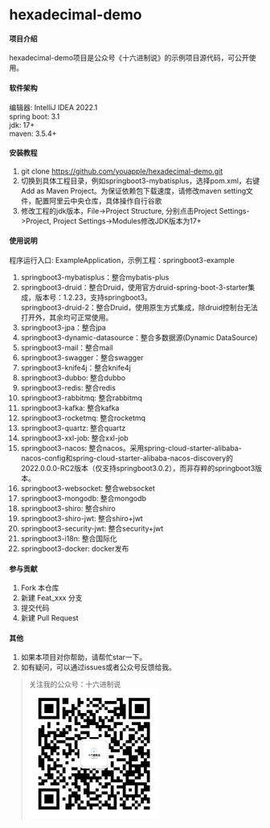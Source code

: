 # hexadecimal-demo

#### 项目介绍

hexadecimal-demo项目是公众号《十六进制说》的示例项目源代码，可公开使用。  

#### 软件架构

编辑器: IntelliJ IDEA 2022.1  
spring boot: 3.1  
jdk: 17+  
maven: 3.5.4+  

#### 安装教程

1. git clone https://github.com/youapple/hexadecimal-demo.git
2. 切换到具体工程目录，例如springboot3-mybatisplus，选择pom.xml，右键Add as Maven Project。为保证依赖包下载速度，请修改maven setting文件，配置阿里云中央仓库，具体操作自行谷歌
3. 修改工程的jdk版本，File->Project Structure, 分别点击Project Settings->Project, Project Settings->Modules修改JDK版本为17+

#### 使用说明

程序运行入口: ExampleApplication，示例工程：springboot3-example  

1. springboot3-mybatisplus：整合mybatis-plus  
2. springboot3-druid：整合Druid，使用官方druid-spring-boot-3-starter集成，版本号：1.2.23，支持springboot3。  
   springboot3-druid-2：整合Druid，使用原生方式集成，除druid控制台无法打开外，其余均可正常使用。
3. springboot3-jpa：整合jpa  
4. springboot3-dynamic-datasource：整合多数据源(Dynamic DataSource)  
5. springboot3-mail：整合mail  
6. springboot3-swagger：整合swagger  
7. springboot3-knife4j：整合knife4j  
8. springboot3-dubbo: 整合dubbo  
9. springboot3-redis: 整合redis  
10. springboot3-rabbitmq: 整合rabbitmq  
11. springboot3-kafka: 整合kafka  
12. springboot3-rocketmq: 整合rocketmq  
13. springboot3-quartz: 整合quartz  
14. springboot3-xxl-job: 整合xxl-job
15. springboot3-nacos: 整合nacos。采用spring-cloud-starter-alibaba-nacos-config和spring-cloud-starter-alibaba-nacos-discovery的2022.0.0.0-RC2版本（仅支持springboot3.0.2），而非存粹的springboot3版本。
16. springboot3-websocket: 整合websocket
17. springboot3-mongodb: 整合mongodb
18. springboot3-shiro: 整合shiro  
19. springboot3-shiro-jwt: 整合shiro+jwt  
20. springboot3-security-jwt: 整合security+jwt  
21. springboot3-i18n: 整合国际化
22. springboot3-docker: docker发布  

#### 参与贡献

1. Fork 本仓库
2. 新建 Feat_xxx 分支
3. 提交代码
4. 新建 Pull Request

#### 其他
1. 如果本项目对你帮助，请帮忙star一下。
2. 如有疑问，可以通过issues或者公众号反馈给我。

> 关注我的公众号：十六进制说    
![十六进制说](qrcode_hexadecimal.jpg)  
